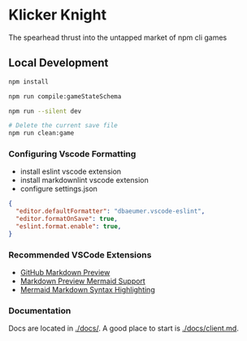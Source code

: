 # Klicker Knight

The spearhead thrust into the untapped market of npm cli games

## Local Development

```bash
npm install

npm run compile:gameStateSchema

npm run --silent dev

# Delete the current save file
npm run clean:game
```

### Configuring Vscode Formatting

- install eslint vscode extension
- install markdownlint vscode extension
- configure settings.json

```json
{
  "editor.defaultFormatter": "dbaeumer.vscode-eslint",
  "editor.formatOnSave": true,
  "eslint.format.enable": true,
}
```

### Recommended VSCode Extensions

- [GitHub Markdown Preview](https://marketplace.visualstudio.com/items?itemName=bierner.github-markdown-preview)
- [Markdown Preview Mermaid Support](https://marketplace.visualstudio.com/items?itemName=bierner.markdown-mermaid)
- [Mermaid Markdown Syntax Highlighting](https://marketplace.visualstudio.com/items?itemName=bpruitt-goddard.mermaid-markdown-syntax-highlighting)

### Documentation

Docs are located in [./docs/](./docs/). A good place to start is [./docs/client.md](./docs/client.md).
